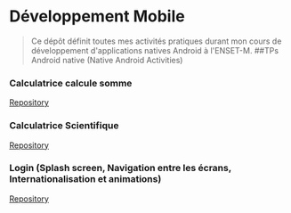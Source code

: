 # Développement Mobile
> Ce dépôt définit toutes mes activités pratiques durant mon cours de développement d'applications natives Android à l'ENSET-M.
##TPs Android native (Native Android Activities)
### Calculatrice calcule somme 

[Repository](https://github.com/sokainadaabal/MobileDevelopmentTPs/tree/main/CalculatriceSomme)
### Calculatrice Scientifique

[Repository](https://github.com/sokainadaabal/MobileDevelopmentTPs/tree/main/CalculatriceScientifique)
### Login (Splash screen, Navigation entre les écrans, Internationalisation et animations)

[Repository](https://github.com/sokainadaabal/MobileDevelopmentTPs/tree/main/LoginEnset)
